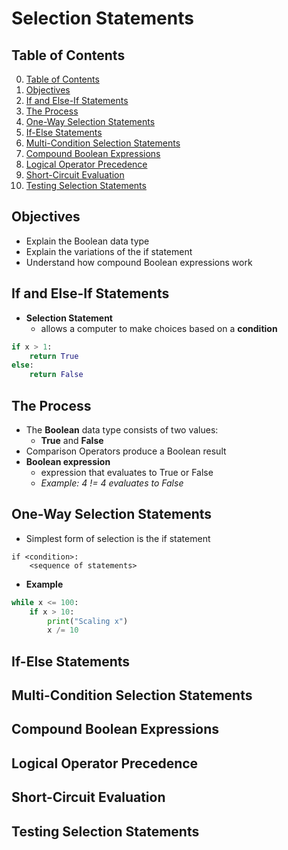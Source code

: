 # Selection Statements

## Table of Contents

0. [Table of Contents](#table-of-contents)
1. [Objectives](#objectives)
2. [If and Else-If Statements](#if-and-else-if-statements)
3. [The Process](#the-process)
4. [One-Way Selection Statements](#one-way-selection-statements)
5. [If-Else Statements](#if-else-statements)
6. [Multi-Condition Selection Statements](#multi-condition-selection-statements)
7. [Compound Boolean Expressions](#compound-boolean-expressions)
8. [Logical Operator Precedence](#logical-operator-precedence)
9. [Short-Circuit Evaluation](#short-circuit-evaluation)
10. [Testing Selection Statements](#testing-selection-statements)

## Objectives

- Explain the Boolean data type
- Explain the variations of the if statement
- Understand how compound Boolean expressions work 

## If and Else-If Statements

- **Selection Statement**
    - allows a computer to make choices based on a **condition**
```python
if x > 1:
    return True
else:
    return False
```

## The Process

- The **Boolean** data type consists of two values:
    - **True** and **False**
- Comparison Operators produce a Boolean result
- **Boolean expression**
    - expression that evaluates to True or False
    - *Example: 4 != 4 evaluates to False*

## One-Way Selection Statements

- Simplest form of selection is the if statement
```text
if <condition>:
    <sequence of statements>
```
- **Example**
```python
while x <= 100:
    if x > 10:
        print("Scaling x")
        x /= 10
```

## If-Else Statements

## Multi-Condition Selection Statements

## Compound Boolean Expressions

## Logical Operator Precedence

## Short-Circuit Evaluation

## Testing Selection Statements